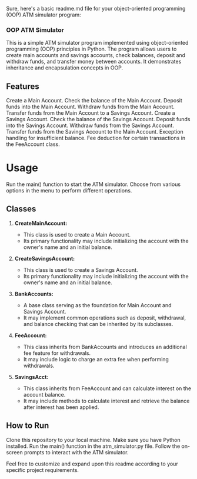 
Sure, here's a basic readme.md file for your object-oriented programming (OOP) ATM simulator program:

### OOP ATM Simulator 
This is a simple ATM simulator program implemented using object-oriented programming (OOP) principles in Python. The program allows users to create main accounts and savings accounts, check balances, deposit and withdraw funds, and transfer money between accounts. It demonstrates inheritance and encapsulation concepts in OOP.

## Features
Create a Main Account.
Check the balance of the Main Account.
Deposit funds into the Main Account.
Withdraw funds from the Main Account.
Transfer funds from the Main Account to a Savings Account.
Create a Savings Account.
Check the balance of the Savings Account.
Deposit funds into the Savings Account.
Withdraw funds from the Savings Account.
Transfer funds from the Savings Account to the Main Account.
Exception handling for insufficient balance.
Fee deduction for certain transactions in the FeeAccount class.

# Usage
Run the main() function to start the ATM simulator.
Choose from various options in the menu to perform different operations.

## Classes

1. **CreateMainAccount:**
   - This class is used to create a Main Account.
   - Its primary functionality may include initializing the account with the owner's name and an initial balance.

2. **CreateSavingsAccount:**
   - This class is used to create a Savings Account.
   - Its primary functionality may include initializing the account with the owner's name and an initial balance.

3. **BankAccounts:**
   - A base class serving as the foundation for Main Account and Savings Account.
   - It may implement common operations such as deposit, withdrawal, and balance checking that can be inherited by its subclasses.

4. **FeeAccount:**
   - This class inherits from BankAccounts and introduces an additional fee feature for withdrawals.
   - It may include logic to charge an extra fee when performing withdrawals.

5. **SavingsAcct:**
   - This class inherits from FeeAccount and can calculate interest on the account balance.
   - It may include methods to calculate interest and retrieve the balance after interest has been applied.



## How to Run
Clone this repository to your local machine.
Make sure you have Python installed.
Run the main() function in the atm_simulator.py file.
Follow the on-screen prompts to interact with the ATM simulator.


Feel free to customize and expand upon this readme according to your specific project requirements.